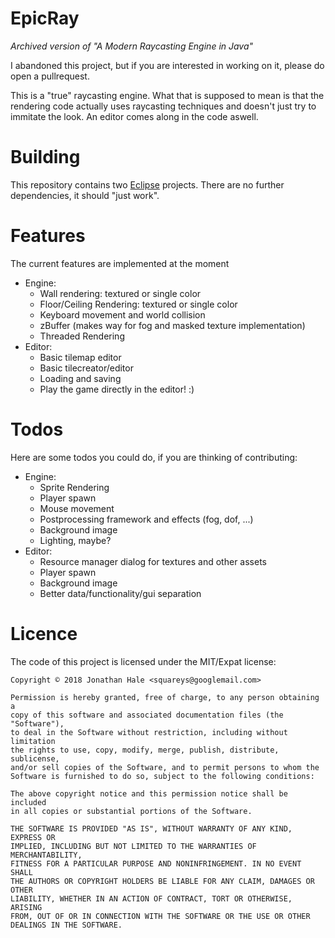 EpicRay
=======

*Archived version of "A Modern Raycasting Engine in Java"*

I abandoned this project, but if you are interested in working on it, please do open a pullrequest.

This is a "true" raycasting engine. What that is supposed to mean is that the rendering code
actually uses raycasting techniques and doesn't just try to immitate the look. An editor
comes along in the code aswell.

# Building

This repository contains two [Eclipse](https://www.eclipse.org/downloads/) projects.
There are no further dependencies, it should "just work".

# Features

The current features are implemented at the moment
- Engine:
  - Wall rendering: textured or single color
  - Floor/Ceiling Rendering: textured or single color
  - Keyboard movement and world collision
  - zBuffer (makes way for fog and masked texture implementation)
  - Threaded Rendering
- Editor:
  - Basic tilemap editor
  - Basic tilecreator/editor
  - Loading and saving
  - Play the game directly in the editor! :)

# Todos

Here are some todos you could do, if you are thinking of contributing:
- Engine:
  - Sprite Rendering
  - Player spawn
  - Mouse movement
  - Postprocessing framework and effects (fog, dof, ...)
  - Background image
  - Lighting, maybe?
- Editor:
  - Resource manager dialog for textures and other assets
  - Player spawn
  - Background image
  - Better data/functionality/gui separation

# Licence

The code of this project is licensed under the MIT/Expat license:

~~~
Copyright © 2018 Jonathan Hale <squareys@googlemail.com>

Permission is hereby granted, free of charge, to any person obtaining a
copy of this software and associated documentation files (the "Software"),
to deal in the Software without restriction, including without limitation
the rights to use, copy, modify, merge, publish, distribute, sublicense,
and/or sell copies of the Software, and to permit persons to whom the
Software is furnished to do so, subject to the following conditions:

The above copyright notice and this permission notice shall be included
in all copies or substantial portions of the Software.

THE SOFTWARE IS PROVIDED "AS IS", WITHOUT WARRANTY OF ANY KIND, EXPRESS OR
IMPLIED, INCLUDING BUT NOT LIMITED TO THE WARRANTIES OF MERCHANTABILITY,
FITNESS FOR A PARTICULAR PURPOSE AND NONINFRINGEMENT. IN NO EVENT SHALL
THE AUTHORS OR COPYRIGHT HOLDERS BE LIABLE FOR ANY CLAIM, DAMAGES OR OTHER
LIABILITY, WHETHER IN AN ACTION OF CONTRACT, TORT OR OTHERWISE, ARISING
FROM, OUT OF OR IN CONNECTION WITH THE SOFTWARE OR THE USE OR OTHER
DEALINGS IN THE SOFTWARE.
~~~
